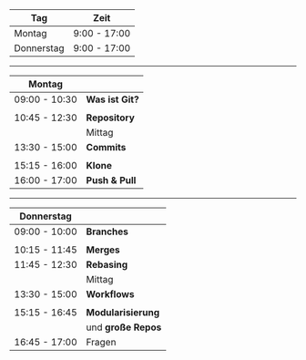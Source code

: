 
|  Tag                 | Zeit           |
|----------------------|----------------|
|  Montag              |  9:00 - 17:00  |
|  Donnerstag          |  9:00 - 17:00  |


---


| Montag               |                          |
|----------------------|--------------------------|
| 09:00 - 10:30        | **Was ist Git?**         |
|                      |                          |
| 10:45 - 12:30        | **Repository**           |
|                      |     Mittag               |
| 13:30 - 15:00        | **Commits**              |
|                      |                          |
| 15:15 - 16:00        | **Klone**    |
| 16:00 - 17:00        | **Push & Pull**          |

---

| Donnerstag           |                            |
|----------------------|----------------------------|
| 09:00 - 10:00        | **Branches**               |
|                      |                            |
| 10:15 - 11:45        | **Merges**                 |
| 11:45 - 12:30        | **Rebasing**               |
|                      | Mittag                     |
| 13:30 - 15:00        |  **Workflows**             |
|                      |                            |
| 15:15 - 16:45        | **Modularisierung**        |
|                      | und **große Repos**        |
| 16:45 - 17:00        | Fragen                     |
